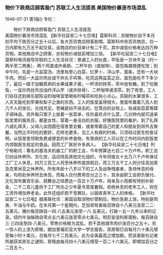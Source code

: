 ### 物价下跌商店顾客盈门  苏联工人生活提高  美国物价暴涨市场混乱

1946-07-31
第1版()
专栏：

　　物价下跌商店顾客盈门
    苏联工人生活提高         
    美国物价暴涨市场混乱
    【新华社延安二十七日电】莫斯科讯：苏联物价自于本月初平均下跌百分之五十以后，各大百货商店顾客剧增。莫斯科中央百货商店，仅一日内即有九万五千起交易，该商店的价目单计有二千页，其中减低价格者达四万种货物。其他商店中之顾客，亦较物价减低前增加三倍。
    【新华社延安二十七日电】莫斯科电讯报导苏联的工人生活状况：普通工人的伙食，早饭是一方块牛油（约一两半至二两重）、两个鸡蛋或炸香肠、二杯牛奶（或咖啡）、面包每晨随便吃饱；到中午时，先是一大盆菜汤，汤里有卷心白菜、红萝卜、洋山芋、面条，还有一大块牛肉，然后一大盆炒肉丝或干炸丸子鸡等，吃完这两盆菜之后，面包是吃不下多少了。最后一碟子加糖蒸熟的水果或果子酱，一杯浓的砖茶，茶中放有糖。到了吃晚饭，一盆炒肉丝外加油炸洋山芋（或炸排骨）、二杯咖啡或浓茶。到了夜里，工人们往往还到俱乐部陈设的咖啡室里喝些柠檬茶和吃些小点心。苏联的水果很多，工人天天能吃到苹果和梨子之类的东西。工人的饭堂盖得很大，里面布置着几百人到几千人的坐位，光线充足，苍蝇是钻不进去的，在雪白的台毯上，有咸盐茄菜等牒子调味品。另外每只案子上放着一张菜单，任你喜欢点什么菜，几分钟内就可送来饭堂里的服务员，都是女性，穿着一身洁白的衣服，好像医院里的看护。到了礼拜六或礼拜天，父母儿女团圆在宿舍里会餐，或者带着自己的爱人和朋友到郊外去聚餐，当然比平时吃的更好，花样也更多。当工人有病的时候，只须经过医生检查证明，从饭堂里领取免费或便宜的补养食物，有胃病的工人可以在工作时间内到饭堂内领取医生规定的食品，因而工厂医好许多病人。
    【新华社延安二十七日电】列宁格勒讯：著名的基洛夫机器工厂的职工会，今年预算达七百二十万卢布。职工会已创设休养所、文化宫、运动场及其他文化组织，今年将拨五十五万八千卢布保证工厂工人休息，四万三百工人将至休养所度其假日，而三万五千工人则分往高加索及克里米亚之休养所。所有年龄十八岁以下的工人及战争残废者，急待休息的母亲，均将赴休养所去休息，而每人仅付费用百分之三十，其余由职工会担负拨付。文化宫布置音乐会、跳舞会之经费达一百五十万卢布，母亲及小孩都有特别补助金，二千二百儿童将于工厂所办之少年夏令营度暑假。拒绝休息的老年工人，则在工资外增加养老金。此外还组织若干竞赛队，以锻炼青年工人的体格。
    【新华社延安二十七日电】据美联社讯：美国自取消物价管制后，物价急剧上涨，特别是肉类、牛油与牛奶。在本月第一个星期内，芝加哥牲畜每百磅自十八美元涨至二二·五美元，猪价每百磅自一四·八五美元涨至一八·五美元，打破一五一九年以来的记录。纽约牛油每磅自零点五六美元涨至零点七美元，明尼安波利斯面粉，每百磅自三·三四涨至四·八美元，零售价格极为混乱，若干其他城市肉价涨百分之五十。另一惊人的上涨为房租，据加里福尼亚大学一学生报告，其房租已自每月六十美元增至每小时十美元，合每月七千二百美元，此为全美最高之增加额。而该美联社记者所接获其房东之通知，房租由每月四十八美元增至一百二十六美元，即增加百分之二百五十。
